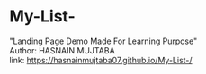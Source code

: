 # My-List-
"Landing Page Demo Made For Learning Purpose"
<br>
Author: HASNAIN MUJTABA
<br>
link: https://hasnainmujtaba07.github.io/My-List-/
